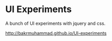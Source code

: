 UI Experiments
=============
 A bunch of UI experiments with jquery and css.

http://bakrmuhammad.github.io/UI-experiments
